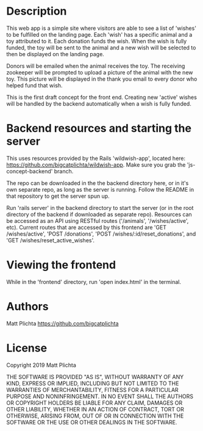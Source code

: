 # Description

This web app is a simple site where visitors are able to see a list of 'wishes' to be fulfilled on the landing page. Each 'wish' has a specific animal and a toy attributed to it. Each donation funds the wish. When the wish is fully funded, the toy will be sent to the animal and a new wish will be selected to then be displayed on the landing page.

Donors will be emailed when the animal receives the toy. The receiving zookeeper will be prompted to upload a picture of the animal with the new toy. This picture will be displayed in the thank you email to every donor who helped fund that wish.

This is the first draft concept for the front end. Creating new 'active' wishes will be handled by the backend automatically when a wish is fully funded.

# Backend resources and starting the server

This uses resources provided by the Rails 'wildwish-app', located here: https://github.com/bigcatplichta/wildwish-app. Make sure you grab the 'js-concept-backend' branch.

The repo can be downloaded in the the backend directory here, or in it's own separate repo, as long as the server is running. Follow the README in that repository to get the server spun up. 

Run 'rails server' in the backend directory to start the server (or in the root directory of the backend if downloaded as separate repo). Resources can be accessed as an API using RESTful routes ('/animals', '/wishes/active', etc). Current routes that are accessed by this frontend are 'GET /wishes/active', 'POST /donations', 'POST /wishes/:id/reset_donations', and 'GET /wishes/reset_active_wishes'.

# Viewing the frontend

While in the 'frontend' directory, run 'open index.html' in the terminal. 

# Authors

Matt Plichta https://github.com/bigcatplichta

# License

Copyright 2019 Matt Plichta

THE SOFTWARE IS PROVIDED "AS IS", WITHOUT WARRANTY OF ANY KIND, EXPRESS OR IMPLIED, INCLUDING BUT NOT LIMITED TO THE WARRANTIES OF MERCHANTABILITY, FITNESS FOR A PARTICULAR PURPOSE AND NONINFRINGEMENT. IN NO EVENT SHALL THE AUTHORS OR COPYRIGHT HOLDERS BE LIABLE FOR ANY CLAIM, DAMAGES OR OTHER LIABILITY, WHETHER IN AN ACTION OF CONTRACT, TORT OR OTHERWISE, ARISING FROM, OUT OF OR IN CONNECTION WITH THE SOFTWARE OR THE USE OR OTHER DEALINGS IN THE SOFTWARE.